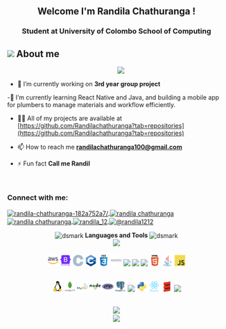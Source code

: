 <h2 align="center">Welcome I'm Randila Chathuranga !</h2>
<h3 align="center">Student at University of Colombo School of Computing</h3>

## <picture><img src = "https://github.com/7oSkaaa/7oSkaaa/blob/main/Images/about_me.gif?raw=true" width = 50px></picture> About me

<picture> <img align="right" src="https://github.com/7oSkaaa/7oSkaaa/blob/main/Images/Right_Side.gif?raw=true" width = 250px></picture>

<br>


- 🔭 I’m currently working on **3rd year group project**

-🌱 I’m currently learning React Native and Java, and building a mobile app for plumbers to manage materials and workflow efficiently.

- 👨‍💻 All of my projects are available at [https://github.com/Randilachathuranga?tab=repositories](https://github.com/Randilachathuranga?tab=repositories)

- 📫 How to reach me **randilachathuranga100@gmail.com**

- ⚡ Fun fact **Call me Randil**
<br>

  <h3 align="left">Connect with me:</h3>
<p align="left">
  <a href="https://linkedin.com/in/randila-chathuranga-182a752a7/" target="blank">
    <img align="center" src="https://raw.githubusercontent.com/rahuldkjain/github-profile-readme-generator/master/src/images/icons/Social/linked-in-alt.svg" alt="randila-chathuranga-182a752a7/" height="30" width="40" />
  </a>
  <a href="https://stackoverflow.com/users/randila chathuranga" target="blank">
    <img align="center" src="https://raw.githubusercontent.com/rahuldkjain/github-profile-readme-generator/master/src/images/icons/Social/stack-overflow.svg" alt="randila chathuranga" height="30" width="40" />
  </a>
  <a href="https://fb.com/randila chathuranga" target="blank">
    <img align="center" src="https://raw.githubusercontent.com/rahuldkjain/github-profile-readme-generator/master/src/images/icons/Social/facebook.svg" alt="randila chathuranga" height="30" width="40" />
  </a>
  <a href="https://instagram.com/randila_12" target="blank">
    <img align="center" src="https://raw.githubusercontent.com/rahuldkjain/github-profile-readme-generator/master/src/images/icons/Social/instagram.svg" alt="randila_12" height="30" width="40" />
  </a>
  <a href="https://www.hackerrank.com/@randila1212" target="blank">
    <img align="center" src="https://raw.githubusercontent.com/rahuldkjain/github-profile-readme-generator/master/src/images/icons/Social/hackerrank.svg" alt="@randila1212" height="30" width="40" />
  </a>
</p>

<div align="center">
  <img alt="dsmark" align="center" height="50px" width="50px" src="https://c.tenor.com/cXlrPENTVkEAAAAi/chika-dance.gif">
  <b>Languages and Tools</b>
  <img alt="dsmark" align="center" height="50px" width="50px" src="https://c.tenor.com/cXlrPENTVkEAAAAi/chika-dance.gif">

  <br />
  <img src="https://user-images.githubusercontent.com/73097560/115834477-dbab4500-a447-11eb-908a-139a6edaec5c.gif">
  <br /><br />
  <code><img width="5%" src="https://raw.githubusercontent.com/devicons/devicon/master/icons/amazonwebservices/amazonwebservices-original-wordmark.svg"></code>
  <code><img width="5%" src="https://raw.githubusercontent.com/devicons/devicon/master/icons/bootstrap/bootstrap-plain-wordmark.svg"></code>
  <code><img width="5%" src="https://raw.githubusercontent.com/devicons/devicon/master/icons/c/c-original.svg"></code>
  <code><img width="5%" src="https://raw.githubusercontent.com/devicons/devicon/master/icons/cplusplus/cplusplus-original.svg"></code>
  <code><img width="5%" src="https://raw.githubusercontent.com/devicons/devicon/master/icons/css3/css3-original-wordmark.svg"></code>
  <code><img width="5%" src="https://raw.githubusercontent.com/devicons/devicon/master/icons/express/express-original-wordmark.svg"></code>
  <code><img width="5%" src="https://www.vectorlogo.zone/logos/figma/figma-icon.svg"></code>
  <code><img width="5%" src="https://www.vectorlogo.zone/logos/flutterio/flutterio-icon.svg"></code>
    <code><img width="5%" src="https://www.vectorlogo.zone/logos/git-scm/git-scm-icon.svg"></code>
  <code><img width="5%" src="https://raw.githubusercontent.com/devicons/devicon/master/icons/html5/html5-original-wordmark.svg"></code>
  <code><img width="5%" src="https://raw.githubusercontent.com/devicons/devicon/master/icons/java/java-original.svg"></code>
  <code><img width="5%" src="https://raw.githubusercontent.com/devicons/devicon/master/icons/javascript/javascript-original.svg"></code>
  <br /><br />

  <code><img width="5%" src="https://raw.githubusercontent.com/devicons/devicon/master/icons/linux/linux-original.svg"></code>
  <code><img width="5%" src="https://raw.githubusercontent.com/devicons/devicon/master/icons/mongodb/mongodb-original-wordmark.svg"></code>
  <code><img width="5%" src="https://raw.githubusercontent.com/devicons/devicon/master/icons/mysql/mysql-original-wordmark.svg"></code>
  <code><img width="5%" src="https://raw.githubusercontent.com/devicons/devicon/master/icons/nodejs/nodejs-original-wordmark.svg"></code>
  <code><img width="5%" src="https://raw.githubusercontent.com/devicons/devicon/master/icons/php/php-original.svg"></code>
  <code><img width="5%" src="https://raw.githubusercontent.com/devicons/devicon/master/icons/postgresql/postgresql-original-wordmark.svg"></code>
  <code><img width="5%" src="https://www.vectorlogo.zone/logos/getpostman/getpostman-icon.svg"></code>
  <code><img width="5%" src="https://raw.githubusercontent.com/devicons/devicon/master/icons/python/python-original.svg"></code>
    <code><img width="5%" src="https://raw.githubusercontent.com/devicons/devicon/master/icons/react/react-original-wordmark.svg"></code>
  <code><img width="5%" src="https://raw.githubusercontent.com/devicons/devicon/master/icons/scala/scala-original.svg"></code>
  <code><img width="5%" src="https://www.vectorlogo.zone/logos/tailwindcss/tailwindcss-icon.svg"></code>
  <br /><br />

</div>



<div align="center">
  <img src="https://user-images.githubusercontent.com/73097560/115834477-dbab4500-a447-11eb-908a-139a6edaec5c.gif">

  <br />
  



<div align="center">
  <img src="https://user-images.githubusercontent.com/73097560/115834477-dbab4500-a447-11eb-908a-139a6edaec5c.gif">

  <br />


